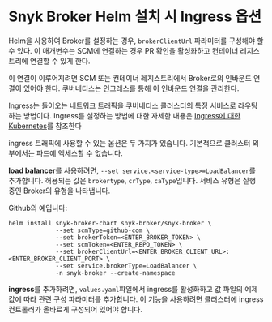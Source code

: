 # Snyk Broker Helm 설치 시 Ingress 옵션

Helm을 사용하여 Broker를 설정하는 경우, `brokerClientUrl` 파라미터를 구성해야 할 수 있다. 이 매개변수는 SCM에 연결하는 경우 PR 확인을 활성화하고 컨테이너 레지스트리에 연결할 수 있게 한다.

이 연결이 이루어지려면 SCM 또는 컨테이너 레지스트리에서 Broker로의 인바운드 연결이 있어야 한다. 쿠버네티스는 인그레스를 통해 이 인바운드 연결을 관리한다.

Ingress는 들어오는 네트워크 트래픽을 쿠버네티스 클러스터의 특정 서비스로 라우팅하는 방법이다. Ingress를 설정하는 방법에 대한 자세한 내용은 [Ingress에 대한 Kubernetes](https://kubernetes.io/docs/concepts/services-networking/ingress/)를 참조한다

ingress 트래픽에 사용할 수 있는 옵션은 두 가지가 있습니다. 기본적으로 클러스터 외부에서는 파드에 액세스할 수 없습니다.

**load balancer**를 사용하려면, `--set service.<service-type>=LoadBalancer`를 추가합니다. 허용되는 값은 `brokertype`, `crType`, `caType`입니다. 서비스 유형은 실행 중인 Broker의 유형을 나타냅니다.

Github의 예입니다:

```
helm install snyk-broker-chart snyk-broker/snyk-broker \
             --set scmType=github-com \
             --set brokerToken=<ENTER_BROKER_TOKEN> \
             --set scmToken=<ENTER_REPO_TOKEN> \
             --set brokerClientUrl=<ENTER_BROKER_CLIENT_URL>:<ENTER_BROKER_CLIENT_PORT> \
             --set service.brokerType=LoadBalancer \
             -n snyk-broker --create-namespace
```

**ingress**를 추가하려면, `values.yaml`파일에서 ingress를 활성화하고 값 파일의 예제 값에 따라 관련 구성 파라미터를 추가합니다. 이 기능을 사용하려면 클러스터에 ingress 컨트롤러가 올바르게 구성되어 있어야 합니다.
